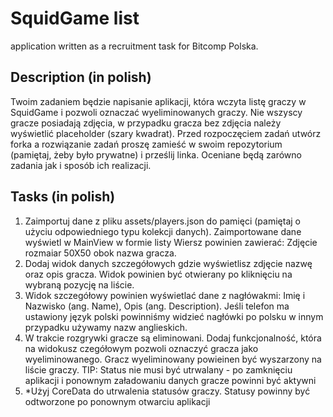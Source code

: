 # SquidGame list
application written as a recruitment task for Bitcomp Polska.

## Description (in polish)
Twoim zadaniem będzie napisanie aplikacji, która wczyta listę graczy w SquidGame i pozwoli oznaczać wyeliminowanych graczy. Nie wszyscy gracze posiadają zdjęcia, w przypadku gracza bez zdjęcia należy wyświetlić placeholder (szary kwadrat). Przed rozpoczęciem zadań utwórz forka a rozwiązanie zadań proszę zamieść w swoim repozytorium (pamiętaj, żeby było prywatne) i prześlij linka. Oceniane będą zarówno zadania jak i sposób ich realizacji.  

## Tasks (in polish)
 1. Zaimportuj dane z pliku assets/players.json do pamięci (pamiętaj o użyciu odpowiedniego typu kolekcji danych). Zaimportowane dane wyświetl w MainView w formie listy     Wiersz powinien zawierać: Zdjęcie rozmaiar 50X50 obok nazwa gracza.
 2. Dodaj widok danych szczegółowych gdzie wyświetlisz zdjęcie nazwę oraz opis gracza. Widok powinien być otwierany po kliknięciu na wybraną pozycję na liście.
 3. Widok szczegółowy powinien wyświetlać dane z nagłówakmi: Imię i Nazwisko (ang. Name), Opis (ang. Description). Jeśli telefon ma ustawiony język polski powinniśmy widzieć nagłówki po polsku w innym przypadku używamy nazw anglieskich.
 4. W trakcie rozgrywki gracze są eliminowani. Dodaj funkcjonalność, która na widokusz czegółowym pozwoli oznaczyć gracza jako wyeliminowanego. Gracz wyeliminowany powieinen być wyszarzony na liście graczy. TIP: Status nie musi być utrwalany - po zamknięciu aplikacji i ponownym załadowaniu danych gracze powinni być aktywni
 5. *Użyj CoreData do utrwalenia statusów graczy. Statusy powinny być odtworzone po ponownym otwarciu aplikacji

